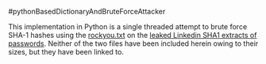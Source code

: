 #pythonBasedDictionaryAndBruteForceAttacker 

This implementation in Python is a single threaded attempt to brute force SHA-1 hashes using the [rockyou.txt](https://drive.google.com/file/d/1MYR258cTCFe12jQACwHDEriDkOGVs8R1/view?usp=sharing) on the [leaked Linkedin SHA1 extracts of passwords](https://drive.google.com/file/d/1WTbn7OQ0-LOAhyjdhCnyCk85EfFilKyN/view?usp=sharing). Neither of the two files have been included herein owing to their sizes, but they have been linked to.
